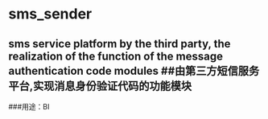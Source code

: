# sms_sender
sms service platform by the third party, the realization of the function of the message authentication code modules
##由第三方短信服务平台,实现消息身份验证代码的功能模块
------
###用途：BI
